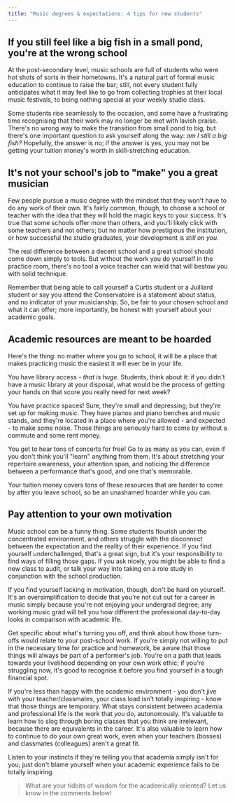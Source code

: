 ```yaml
---
title: "Music degrees & expectations: 4 tips for new students"
---
```


## If you still feel like a big fish in a small pond, you're at the wrong school

At the post-secondary level, music schools are full of students who were hot shots of sorts in their hometowns. It's a natural part of formal music education to continue to raise the bar; still, not every student fully anticipates what it may feel like to go from collecting trophies at their local music festivals, to being nothing special at your weekly studio class.

Some students rise seamlessly to the occasion, and some have a frustrating time recognising that their work may no longer be met with lavish praise. There's no wrong way to make the transition from small pond to big, but there's one important question to ask yourself along the way: *am I still a big fish?* Hopefully, the answer is no; if the answer is yes, you may not be getting your tuition money's worth in skill-stretching education.

## It's not your school's job to "make" you a great musician

Few people pursue a music degree with the mindset that they won't have to do any work of their own. It's fairly common, though, to choose a school or teacher with the idea that they will hold the magic keys to your success. It's true that some schools offer more than others, and you'll likely click with some teachers and not others; but no matter how prestigious the institution, or how successful the studio graduates, your development is *still on you*.

The real difference between a decent school and a great school should come down simply to tools. But without the work you do yourself in the practice room, there's no tool a voice teacher can wield that will bestow you with solid technique. 

Remember that being able to call yourself a Curtis student or a Juilliard student or say you attend the Conservatoire is a statement about status, and no indicator of your musicianship. So, be fair to your chosen school and what it can offer; more importantly, be honest with yourself about your academic goals.

## Academic resources are meant to be hoarded

Here's the thing: no matter where you go to school, it will be a place that makes practicing music the easiest it will ever be in your life. 

You have library access - *that is huge*. Students, think about it: if you didn't have a music library at your disposal, what would be the process of getting your hands on that score you really need for next week?

You have practice spaces! Sure, they're small and depressing; but they're set up for making music. They have pianos and piano benches and music stands, and they're located in a place where you're allowed - and expected - to make some noise. Those things are seriously hard to come by without a commute and some rent money.

You get to hear tons of concerts for free! Go to as many as you can, even if you don't think you'll "learn" anything from them. It's about stretching your repertoire awareness, your attention span, and noticing the difference between a performance that's good, and one that's memorable. 

Your tuition money covers tons of these resources that are harder to come by after you leave school, so be an unashamed hoarder while you can.

## Pay attention to your own motivation

Music school can be a funny thing. Some students flourish under the concentrated environment, and others struggle with the disconnect between the expectation and the reality of their experience. If you find yourself underchallenged, that's a great sign, but it's your responsibility to find ways of filling those gaps. If you ask nicely, you might be able to find a new class to audit, or talk your way into taking on a role study in conjunction with the school production.

If you find yourself lacking in motivation, though, don't be hard on yourself. It's an oversimplification to decide that you're not cut out for a career in music simply because you're not enjoying your undergrad degree; any working music grad will tell you how different the professional day-to-day looks in comparison with academic life. 

Get specific about what's turning you off, and think about how those turn-offs would relate to your post-school work. If you're simply not willing to put in the necessary time for practice and homework, be aware that those things will always be part of a performer's job. You're on a path that leads towards your livelihood depending on your own work ethic; if you're struggling now, it's good to recognise it before you find yourself in a tough financial spot.

If you're less than happy with the academic environment - you don't jive with your teacher/classmates, your class load isn't totally inspiring - know that those things are temporary. What stays consistent between academia and professional life is the work that *you* do, autonomously. It's valuable to learn how to slog through boring classes that you think are irrelevant, because there are equivalents in the career. It's also valuable to learn how to continue to do your own great work, even when your teachers (bosses) and classmates (colleagues) aren't a great fit. 

Listen to your instincts if they're telling you that academia simply isn't for you; just don't blame yourself when your academic experience fails to be totally inspiring.

>What are your tidbits of wisdom for the academically oriented? Let us know in the comments below!
